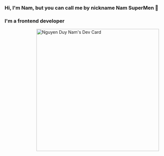 ### Hi, I'm Nam, but you can call me by nickname Nam SuperMen 🦸
### I'm a frontend developer

<div style="display: flex; justify-content: space-between;">
    <div>
    </div>
    <a href="https://app.daily.dev/Nam_dev">
      <img src="https://api.daily.dev/devcards/10b2dcc39b2541ceb39c6489ab8be237.png?r=1nq" width="400" alt="Nguyen Duy Nam's Dev Card"/>
    </a>
</div>

